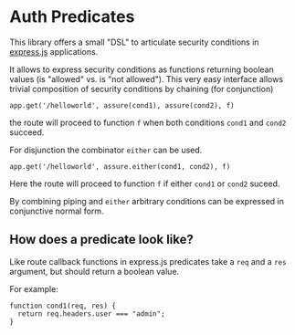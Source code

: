 Auth Predicates
===============

This library offers a small "DSL" to articulate security conditions 
in [express.js](http://expressjs.com) applications.

It allows to express security conditions as functions
returning boolean values (is "allowed" vs. is "not allowed"). This very
easy interface allows trivial composition of security conditions
by chaining (for conjunction)

    app.get('/helloworld', assure(cond1), assure(cond2), f)

the route will proceed to function `f` when both conditions `cond1` and 
`cond2` succeed.

For disjunction the combinator `either` can be used.

    app.get('/helloworld', assure.either(cond1, cond2), f)

Here the route will proceed to function `f` if either `cond1` or
`cond2` suceed.

By combining piping and `either` arbitrary conditions can be 
expressed in conjunctive normal form.


How does a predicate look like?
-------------------------------
Like route callback functions in express.js predicates take a
`req` and a `res` argument, but should return a boolean value.

For example:

    function cond1(req, res) {
      return req.headers.user === "admin";
    }

